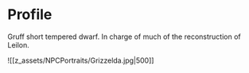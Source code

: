 # Profile
Gruff short tempered dwarf. In charge of much of the reconstruction of Leilon.

![[z_assets/NPCPortraits/Grizzelda.jpg|500]]
